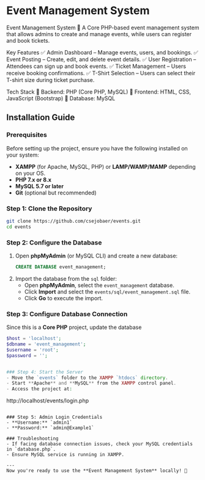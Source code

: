 # Event Management System
Event Management System 🎉
A Core PHP-based event management system that allows admins to create and manage events, while users can register and book tickets.

Key Features
✅ Admin Dashboard – Manage events, users, and bookings.
✅ Event Posting – Create, edit, and delete event details.
✅ User Registration – Attendees can sign up and book events.
✅ Ticket Management – Users receive booking confirmations.
✅ T-Shirt Selection – Users can select their T-shirt size during ticket purchase.

Tech Stack
🔹 Backend: PHP (Core PHP, MySQL)
🔹 Frontend: HTML, CSS, JavaScript (Bootstrap)
🔹 Database: MySQL




## Installation Guide

### Prerequisites
Before setting up the project, ensure you have the following installed on your system:
- **XAMPP** (for Apache, MySQL, PHP) or **LAMP/WAMP/MAMP** depending on your OS.
- **PHP 7.x or 8.x**
- **MySQL 5.7 or later**
- **Git** (optional but recommended)

### Step 1: Clone the Repository
```bash
git clone https://github.com/csejobaer/events.git
cd events
```

### Step 2: Configure the Database
1. Open **phpMyAdmin** (or MySQL CLI) and create a new database:
   ```sql
   CREATE DATABASE event_management;
   ```
2. Import the database from the `sql` folder:
   - Open **phpMyAdmin**, select the `event_management` database.
   - Click **Import** and select the `events/sql/event_management.sql` file.
   - Click **Go** to execute the import.

### Step 3: Configure Database Connection
Since this is a **Core PHP** project, update the database 
```php
$host = 'localhost';
$dbname = 'event_management';
$username = 'root';
$password = '';


### Step 4: Start the Server
- Move the `events` folder to the XAMPP `htdocs` directory.
- Start **Apache** and **MySQL** from the XAMPP control panel.
- Access the project at:
```
http://localhost/events/login.php
```

### Step 5: Admin Login Credentials
- **Username:** `admin1`
- **Password:** `admin@Example1`

### Troubleshooting
- If facing database connection issues, check your MySQL credentials in `database.php`.
- Ensure MySQL service is running in XAMPP.

---
Now you're ready to use the **Event Management System** locally! 🚀

